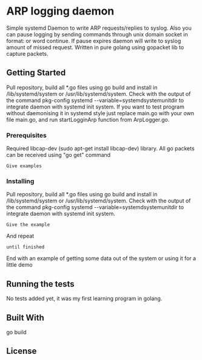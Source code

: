 # ARP logging daemon

Simple systemd Daemon to write ARP requests/replies to syslog. Also you can pause logging by sending commands through 
unix domain socket in format: <integer time in seconds> or word continue. If pause expires daemon will write to syslog 
amount of missed request. Written in pure golang using gopacket lib to capture packets.

## Getting Started

Pull repository, build all *.go files using go build and install in /lib/systemd/system or /usr/lib/systemd/system. Check with the output of the command pkg-config systemd --variable=systemdsystemunitdir to integrate daemon with systemd init system.
If you want to test program without daemonising it in systemd style just replace main.go with your own file main.go, 
and run startLogginArp function from ArpLogger.go.

### Prerequisites
 Required libcap-dev (sudo apt-get install libcap-dev) library. All go packets can be received using "go get" command

```
Give examples
```

### Installing

Pull repository, build all *.go files using go build and install in /lib/systemd/system or /usr/lib/systemd/system. Check with the output of the command pkg-config systemd --variable=systemdsystemunitdir to integrate daemon with systemd init system.

```
Give the example
```

And repeat

```
until finished
```

End with an example of getting some data out of the system or using it for a little demo

## Running the tests
No tests added yet, it was my first learning program in golang.

## Built With
go build 


## License
